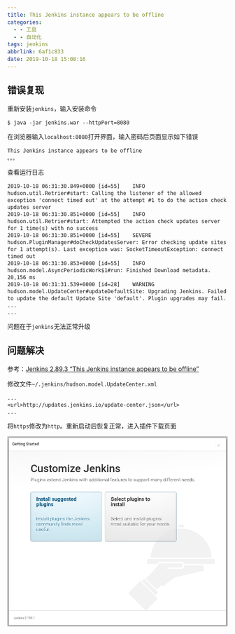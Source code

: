 ```yaml
---
title: This Jenkins instance appears to be offline
categories:
  - - 工具
  - - 自动化
tags: jenkins
abbrlink: 6af1c833
date: 2019-10-18 15:08:16
---
```


## 错误复现

重新安装`jenkins`，输入安装命令

```
$ java -jar jenkins.war --httpPort=8080 
```

在浏览器输入`localhost:8080`打开界面，输入密码后页面显示如下错误

```
This Jenkins instance appears to be offline
。。。
```

查看运行日志

```
2019-10-18 06:31:30.849+0000 [id=55]	INFO	hudson.util.Retrier#start: Calling the listener of the allowed exception 'connect timed out' at the attempt #1 to do the action check updates server
2019-10-18 06:31:30.851+0000 [id=55]	INFO	hudson.util.Retrier#start: Attempted the action check updates server for 1 time(s) with no success
2019-10-18 06:31:30.851+0000 [id=55]	SEVERE	hudson.PluginManager#doCheckUpdatesServer: Error checking update sites for 1 attempt(s). Last exception was: SocketTimeoutException: connect timed out
2019-10-18 06:31:30.853+0000 [id=55]	INFO	hudson.model.AsyncPeriodicWork$1#run: Finished Download metadata. 20,156 ms
2019-10-18 06:31:31.539+0000 [id=28]	WARNING	hudson.model.UpdateCenter#updateDefaultSite: Upgrading Jenkins. Failed to update the default Update Site 'default'. Plugin upgrades may fail.
...
...
```

问题在于`jenkins`无法正常升级

## 问题解决

参考：[Jenkins 2.89.3 “This Jenkins instance appears to be offline”](https://stackoverflow.com/questions/48726513/jenkins-2-89-3-this-jenkins-instance-appears-to-be-offline)

修改文件`~/.jenkins/hudson.model.UpdateCenter.xml`

```
...
<url>http://updates.jenkins.io/update-center.json</url>
...
```

将`https`修改为`http`。重新启动后恢复正常，进入插件下载页面

![](/imgs/jenkins-error/customize-jenkins.png)